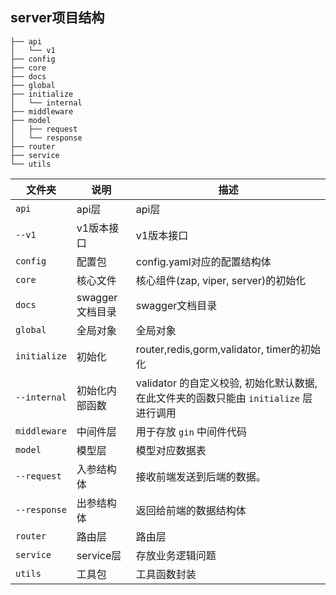 ## server项目结构

```shell
├── api
│   └── v1
├── config
├── core
├── docs
├── global
├── initialize
│   └── internal
├── middleware
├── model
│   ├── request
│   └── response
├── router
├── service
└── utils
```

| 文件夹       | 说明                    | 描述                                                       |
| ------------ | ----------------------- |----------------------------------------------------------|
| `api`        | api层                   | api层                                                     |
| `--v1`       | v1版本接口              | v1版本接口                                                   |
| `config`     | 配置包                  | config.yaml对应的配置结构体                                      |
| `core`       | 核心文件                | 核心组件(zap, viper, server)的初始化                             |
| `docs`       | swagger文档目录         | swagger文档目录                                              |
| `global`     | 全局对象                | 全局对象                                                     |
| `initialize` | 初始化 | router,redis,gorm,validator, timer的初始化                   |
| `--internal` | 初始化内部函数 | validator 的自定义校验, 初始化默认数据,在此文件夹的函数只能由 `initialize` 层进行调用 |
| `middleware` | 中间件层 | 用于存放 `gin` 中间件代码                                         |
| `model`      | 模型层                  | 模型对应数据表                                                  |
| `--request`  | 入参结构体              | 接收前端发送到后端的数据。                                            |
| `--response` | 出参结构体              | 返回给前端的数据结构体                                              |
| `router`     | 路由层                  | 路由层                                                      |
| `service`    | service层               | 存放业务逻辑问题                                                 |
| `utils`      | 工具包                  | 工具函数封装                                                   |
